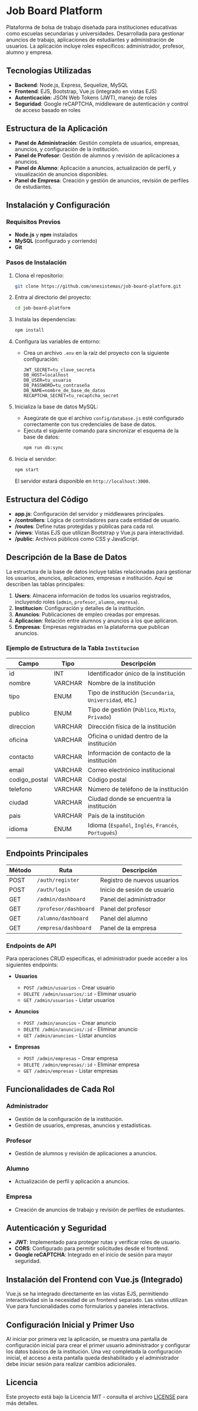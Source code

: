 
# Job Board Platform

Plataforma de bolsa de trabajo diseñada para instituciones educativas como escuelas secundarias y universidades. Desarrollada para gestionar anuncios de trabajo, aplicaciones de estudiantes y administración de usuarios. La aplicación incluye roles específicos: administrador, profesor, alumno y empresa.

## Tecnologías Utilizadas

- **Backend**: Node.js, Express, Sequelize, MySQL
- **Frontend**: EJS, Bootstrap, Vue.js (integrado en vistas EJS)
- **Autenticación**: JSON Web Tokens (JWT), manejo de roles
- **Seguridad**: Google reCAPTCHA, middleware de autenticación y control de acceso basado en roles

## Estructura de la Aplicación

- **Panel de Administración**: Gestión completa de usuarios, empresas, anuncios, y configuración de la institución.
- **Panel de Profesor**: Gestión de alumnos y revisión de aplicaciones a anuncios.
- **Panel de Alumno**: Aplicación a anuncios, actualización de perfil, y visualización de anuncios disponibles.
- **Panel de Empresa**: Creación y gestión de anuncios, revisión de perfiles de estudiantes.

## Instalación y Configuración

### Requisitos Previos

- **Node.js** y **npm** instalados
- **MySQL** (configurado y corriendo)
- **Git**

### Pasos de Instalación

1. Clona el repositorio:
   ```bash
   git clone https://github.com/onesistemas/job-board-platform.git
   ```
2. Entra al directorio del proyecto:
   ```bash
   cd job-board-platform
   ```
3. Instala las dependencias:
   ```bash
   npm install
   ```

4. Configura las variables de entorno:
   - Crea un archivo `.env` en la raíz del proyecto con la siguiente configuración:

     ```plaintext
     JWT_SECRET=tu_clave_secreta
     DB_HOST=localhost
     DB_USER=tu_usuario
     DB_PASSWORD=tu_contraseña
     DB_NAME=nombre_de_base_de_datos
     RECAPTCHA_SECRET=tu_recaptcha_secret
     ```
   
5. Inicializa la base de datos MySQL:
   - Asegúrate de que el archivo `config/database.js` esté configurado correctamente con tus credenciales de base de datos.
   - Ejecuta el siguiente comando para sincronizar el esquema de la base de datos:
     ```bash
     npm run db:sync
     ```

6. Inicia el servidor:
   ```bash
   npm start
   ```

   El servidor estará disponible en `http://localhost:3000`.

## Estructura del Código

- **app.js**: Configuración del servidor y middlewares principales.
- **/controllers**: Lógica de controladores para cada entidad de usuario.
- **/routes**: Define rutas protegidas y públicas para cada rol.
- **/views**: Vistas EJS que utilizan Bootstrap y Vue.js para interactividad.
- **/public**: Archivos públicos como CSS y JavaScript.

## Descripción de la Base de Datos

La estructura de la base de datos incluye tablas relacionadas para gestionar los usuarios, anuncios, aplicaciones, empresas e institución. Aquí se describen las tablas principales:

1. **Users**: Almacena información de todos los usuarios registrados, incluyendo roles (`admin`, `profesor`, `alumno`, `empresa`).
2. **Institucion**: Configuración y detalles de la institución.
3. **Anuncios**: Publicaciones de empleo creadas por empresas.
4. **Aplicacion**: Relación entre alumnos y anuncios a los que aplicaron.
5. **Empresas**: Empresas registradas en la plataforma que publican anuncios.

### Ejemplo de Estructura de la Tabla `Institucion`

| Campo         | Tipo       | Descripción                                              |
|---------------|------------|----------------------------------------------------------|
| id            | INT        | Identificador único de la institución                    |
| nombre        | VARCHAR    | Nombre de la institución                                 |
| tipo          | ENUM       | Tipo de institución (`Secundaria`, `Universidad`, etc.)  |
| publico       | ENUM       | Tipo de gestión (`Público`, `Mixto`, `Privado`)          |
| direccion     | VARCHAR    | Dirección física de la institución                       |
| oficina       | VARCHAR    | Oficina o unidad dentro de la institución                |
| contacto      | VARCHAR    | Información de contacto de la institución                |
| email         | VARCHAR    | Correo electrónico institucional                         |
| codigo_postal | VARCHAR    | Código postal                                            |
| telefono      | VARCHAR    | Número de teléfono de la institución                     |
| ciudad        | VARCHAR    | Ciudad donde se encuentra la institución                 |
| pais          | VARCHAR    | País de la institución                                   |
| idioma        | ENUM       | Idioma (`Español`, `Inglés`, `Francés`, `Portugués`)     |

## Endpoints Principales

| Método | Ruta                    | Descripción                                      |
|--------|--------------------------|--------------------------------------------------|
| POST   | `/auth/register`         | Registro de nuevos usuarios                      |
| POST   | `/auth/login`            | Inicio de sesión de usuario                      |
| GET    | `/admin/dashboard`       | Panel del administrador                          |
| GET    | `/profesor/dashboard`    | Panel del profesor                               |
| GET    | `/alumno/dashboard`      | Panel del alumno                                 |
| GET    | `/empresa/dashboard`     | Panel de la empresa                              |

### Endpoints de API

Para operaciones CRUD específicas, el administrador puede acceder a los siguientes endpoints:

- **Usuarios**
  - `POST /admin/usuarios` - Crear usuario
  - `DELETE /admin/usuarios/:id` - Eliminar usuario
  - `GET /admin/usuarios` - Listar usuarios

- **Anuncios**
  - `POST /admin/anuncios` - Crear anuncio
  - `DELETE /admin/anuncios/:id` - Eliminar anuncio
  - `GET /admin/anuncios` - Listar anuncios

- **Empresas**
  - `POST /admin/empresas` - Crear empresa
  - `DELETE /admin/empresas/:id` - Eliminar empresa
  - `GET /admin/empresas` - Listar empresas

## Funcionalidades de Cada Rol

### Administrador
- Gestión de la configuración de la institución.
- Gestión de usuarios, empresas, anuncios y estadísticas.

### Profesor
- Gestión de alumnos y revisión de aplicaciones a anuncios.

### Alumno
- Actualización de perfil y aplicación a anuncios.

### Empresa
- Creación de anuncios de trabajo y revisión de perfiles de estudiantes.

## Autenticación y Seguridad

- **JWT**: Implementado para proteger rutas y verificar roles de usuario.
- **CORS**: Configurado para permitir solicitudes desde el frontend.
- **Google reCAPTCHA**: Integrado en el inicio de sesión para mayor seguridad.

## Instalación del Frontend con Vue.js (Integrado)

Vue.js se ha integrado directamente en las vistas EJS, permitiendo interactividad sin la necesidad de un frontend separado. Las vistas utilizan Vue para funcionalidades como formularios y paneles interactivos.

## Configuración Inicial y Primer Uso

Al iniciar por primera vez la aplicación, se muestra una pantalla de configuración inicial para crear el primer usuario administrador y configurar los datos básicos de la institución. Una vez completada la configuración inicial, el acceso a esta pantalla queda deshabilitado y el administrador debe iniciar sesión para realizar cambios adicionales.

## Licencia

Este proyecto está bajo la Licencia MIT - consulta el archivo [LICENSE](LICENSE) para más detalles.
